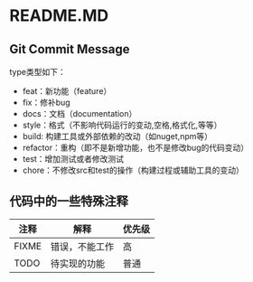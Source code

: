 # README.MD

## Git Commit Message

type类型如下：
- feat：新功能（feature） 
- fix：修补bug 
- docs：文档（documentation） 
- style：格式（不影响代码运行的变动,空格,格式化,等等） 
- build: 构建工具或外部依赖的改动（如nuget,npm等）
- refactor：重构（即不是新增功能，也不是修改bug的代码变动） 
- test：增加测试或者修改测试 
- chore：不修改src和test的操作（构建过程或辅助工具的变动）


## 代码中的一些特殊注释
注释 | 解释 | 优先级
---|---|---
FIXME | 错误，不能工作 | 高
TODO | 待实现的功能 | 普通
